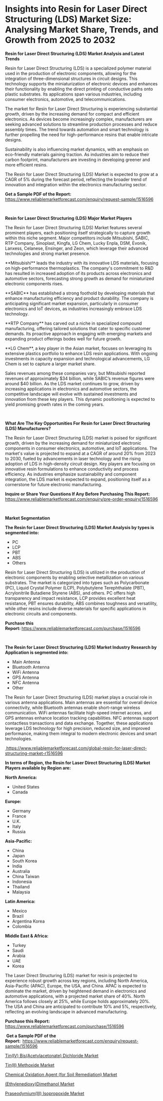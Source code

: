 <p><h1>Insights into Resin for Laser Direct Structuring (LDS) Market Size: Analysing Market Share, Trends, and Growth from 2025 to 2032</h1></p><p><strong>Resin for Laser Direct Structuring (LDS) Market Analysis and Latest Trends</strong></p>
<p><p>Resin for Laser Direct Structuring (LDS) is a specialized polymer material used in the production of electronic components, allowing for the integration of three-dimensional structures in circuit designs. This technology supports the miniaturization of electronic devices and enhances their functionality by enabling the direct printing of conductive paths onto plastic substrates. Its applications span various industries, including consumer electronics, automotive, and telecommunications.</p><p>The market for Resin for Laser Direct Structuring is experiencing substantial growth, driven by the increasing demand for compact and efficient electronics. As devices become increasingly complex, manufacturers are seeking advanced solutions to streamline production processes and reduce assembly times. The trend towards automation and smart technology is further propelling the need for high-performance resins that enable intricate designs.</p><p>Sustainability is also influencing market dynamics, with an emphasis on eco-friendly materials gaining traction. As industries aim to reduce their carbon footprint, manufacturers are investing in developing greener and more efficient resins.</p><p>The Resin for Laser Direct Structuring (LDS) Market is expected to grow at a CAGR of 5% during the forecast period, reflecting the broader trend of innovation and integration within the electronics manufacturing sector.</p></p>
<p><strong>Get a Sample PDF of the Report:&nbsp;</strong> <a href="https://www.reliablemarketforecast.com/enquiry/request-sample/1516596?utm_campaign=1080&utm_medium=2&utm_source=Github&utm_content=ia&utm_term=04042025&utm_id=resin-for-laser-direct-structuring-lds">https://www.reliablemarketforecast.com/enquiry/request-sample/1516596</a></p>
<p>&nbsp;</p>
<p><strong>Resin for Laser Direct Structuring (LDS) Major Market Players</strong></p>
<p><p>The Resin for Laser Direct Structuring (LDS) Market features several prominent players, each positioning itself strategically to capture growth within this niche segment. Major competitors include Mitsubishi, SABIC, RTP Company, Sinoplast, Kingfa, LG Chem, Lucky Enpla, DSM, Evonik, Lanxess, Celanese, Ensinger, and Zeon, which leverage their advanced technologies and strong market presence.</p><p>**Mitsubishi** leads the industry with its innovative LDS materials, focusing on high-performance thermoplastics. The company's commitment to R&D has resulted in increased adoption of its products across electronics and automotive sectors, forecasting strong growth as demand for miniaturized electronic components rises.</p><p>**SABIC** has established a strong foothold by developing materials that enhance manufacturing efficiency and product durability. The company is anticipating significant market expansion, particularly in consumer electronics and IoT devices, as industries increasingly embrace LDS technology.</p><p>**RTP Company** has carved out a niche in specialized compound manufacturing, offering tailored solutions that cater to specific customer demands. Its proactive approach in engaging with emerging markets and expanding product offerings bodes well for future growth.</p><p>**LG Chem**, a key player in the Asian market, focuses on leveraging its extensive plastics portfolio to enhance LDS resin applications. With ongoing investments in capacity expansion and technological advancements, LG Chem is set to capture a larger market share.</p><p>Sales revenues among these companies vary, but Mitsubishi reported revenues of approximately $34 billion, while SABIC’s revenue figures were around $40 billion. As the LDS market continues to grow, driven by increasing applications in electronics and automotive sectors, the competitive landscape will evolve with sustained investments and innovation from these key players. This dynamic positioning is expected to yield promising growth rates in the coming years.</p></p>
<p>&nbsp;</p>
<p><strong>What Are The Key Opportunities For Resin for Laser Direct Structuring (LDS) Manufacturers?</strong></p>
<p><p>The Resin for Laser Direct Structuring (LDS) market is poised for significant growth, driven by the increasing demand for miniaturized electronic components in consumer electronics, automotive, and IoT applications. The market's value is projected to expand at a CAGR of around 20% from 2023 to 2030, fueled by advancements in laser technology and the rising adoption of LDS in high-density circuit design. Key players are focusing on innovative resin formulations to enhance conductivity and process efficiency. As industries emphasize sustainability and component integration, the LDS market is expected to expand, positioning itself as a cornerstone for future electronic manufacturing.</p></p>
<p><strong>Inquire or Share Your Questions If Any Before Purchasing This Report:</strong> <a href="https://www.reliablemarketforecast.com/enquiry/pre-order-enquiry/1516596?utm_campaign=1080&utm_medium=2&utm_source=Github&utm_content=ia&utm_term=04042025&utm_id=resin-for-laser-direct-structuring-lds">https://www.reliablemarketforecast.com/enquiry/pre-order-enquiry/1516596</a></p>
<p>&nbsp;</p>
<p><strong>Market Segmentation</strong></p>
<p><strong>The Resin for Laser Direct Structuring (LDS) Market Analysis by types is segmented into:</strong></p>
<p><ul><li>PC</li><li>LCP</li><li>PBT</li><li>ABS</li><li>Others</li></ul></p>
<p><p>Resin for Laser Direct Structuring (LDS) is utilized in the production of electronic components by enabling selective metallization on various substrates. The market is categorized into types such as Polycarbonate (PC), Liquid Crystal Polymer (LCP), Polybutylene Terephthalate (PBT), Acrylonitrile Butadiene Styrene (ABS), and others. PC offers high transparency and impact resistance, LCP provides excellent heat resistance, PBT ensures durability, ABS combines toughness and versatility, while other resins include diverse materials for specific applications in electronic circuits and components.</p></p>
<p><strong>Purchase this Report:&nbsp;</strong><a href="https://www.reliablemarketforecast.com/purchase/1516596?utm_campaign=1080&utm_medium=2&utm_source=Github&utm_content=ia&utm_term=04042025&utm_id=resin-for-laser-direct-structuring-lds">https://www.reliablemarketforecast.com/purchase/1516596</a></p>
<p>&nbsp;</p>
<p><strong>The Resin for Laser Direct Structuring (LDS) Market Industry Research by Application is segmented into:</strong></p>
<p><ul><li>Main Antenna</li><li>Bluetooth Antenna</li><li>WiFi Antenna</li><li>GPS Antenna</li><li>NFC Antenna</li><li>Other</li></ul></p>
<p><p>The Resin for Laser Direct Structuring (LDS) market plays a crucial role in various antenna applications. Main antennas are essential for overall device connectivity, while Bluetooth antennas enable short-range wireless communication. WiFi antennas facilitate high-speed internet access, and GPS antennas enhance location tracking capabilities. NFC antennas support contactless transactions and data exchange. Together, these applications leverage LDS technology for high precision, reduced size, and improved performance, making them integral to modern electronic devices and smart technologies.</p></p>
<p><a href="https://www.reliablemarketforecast.com/global-resin-for-laser-direct-structuring-market-r1516596?utm_campaign=1080&utm_medium=2&utm_source=Github&utm_content=ia&utm_term=04042025&utm_id=resin-for-laser-direct-structuring-lds">&nbsp;https://www.reliablemarketforecast.com/global-resin-for-laser-direct-structuring-market-r1516596</a></p>
<p><strong>In terms of Region, the Resin for Laser Direct Structuring (LDS) Market Players available by Region are:</strong></p>
<p>
    <p> <strong> North America: </strong>
        <ul>
            <li>United States</li>
            <li>Canada</li>
        </ul>
        </p> 
    <p> <strong> Europe: </strong>
        <ul>
            <li>Germany</li>
            <li>France</li>
            <li>U.K.</li>
            <li>Italy</li>
            <li>Russia</li>
        </ul>
        </p> 
    <p> <strong> Asia-Pacific: </strong>
        <ul>
            <li>China</li>
            <li>Japan</li>
            <li>South Korea</li>
            <li>India</li>
            <li>Australia</li>
            <li>China Taiwan</li>
            <li>Indonesia</li>
            <li>Thailand</li>
            <li>Malaysia</li>
        </ul>
        </p> 
    <p> <strong> Latin America: </strong>
        <ul>
            <li>Mexico</li>
            <li>Brazil</li>
            <li>Argentina Korea</li>
            <li>Colombia</li>
        </ul>
        </p> 
    <p> <strong> Middle East & Africa: </strong>
        <ul>
            <li>Turkey</li>
            <li>Saudi</li>
            <li>Arabia</li>
            <li>UAE</li>
            <li>Korea</li>
        </ul>
    </p>
    </p>
<p><p>The Laser Direct Structuring (LDS) market for resin is projected to experience robust growth across key regions, including North America, Asia-Pacific (APAC), Europe, the USA, and China. APAC is expected to dominate the market, driven by heightened demand in electronics and automotive applications, with a projected market share of 40%. North America follows closely at 25%, while Europe holds approximately 20%. The USA and China are anticipated to contribute 10% and 5%, respectively, reflecting an evolving landscape in advanced manufacturing.</p></p>
<p><strong>Purchase this Report: </strong><a href="https://www.reliablemarketforecast.com/purchase/1516596?utm_campaign=1080&utm_medium=2&utm_source=Github&utm_content=ia&utm_term=04042025&utm_id=resin-for-laser-direct-structuring-lds">https://www.reliablemarketforecast.com/purchase/1516596</a></p>
<p>&nbsp;<strong>Get a Sample PDF of the Report:&nbsp;&nbsp;</strong><a href="https://www.reliablemarketforecast.com/enquiry/request-sample/1516596?utm_campaign=1080&utm_medium=2&utm_source=Github&utm_content=ia&utm_term=04042025&utm_id=resin-for-laser-direct-structuring-lds">https://www.reliablemarketforecast.com/enquiry/request-sample/1516596</a></p>
<p><strong></strong></p>
<p><p><a href="https://github.com/wycheelwayeu/Market-Research-Report-List-1/blob/main/tiniv-bisacetylacetonate-dichloride-market.md?utm_campaign=1080&utm_medium=2&utm_source=Github&utm_content=ia&utm_term=04042025&utm_id=resin-for-laser-direct-structuring-lds">Tin(IV) Bis(Acetylacetonate) Dichloride Market</a></p><p><a href="https://github.com/lazloklitz2e/Market-Research-Report-List-1/blob/main/tinii-methoxide-market.md?utm_campaign=1080&utm_medium=2&utm_source=Github&utm_content=ia&utm_term=04042025&utm_id=resin-for-laser-direct-structuring-lds">Tin(II) Methoxide Market</a></p><p><a href="https://github.com/pezezlarue7h/Market-Research-Report-List-1/blob/main/chemical-oxidation-agent-for-soil-remediation-market.md?utm_campaign=1080&utm_medium=2&utm_source=Github&utm_content=ia&utm_term=04042025&utm_id=resin-for-laser-direct-structuring-lds">Chemical Oxidation Agent (for Soil Remediation) Market</a></p><p><a href="https://github.com/onutsheinz/Market-Research-Report-List-1/blob/main/ethylenedioxydimethanol-market.md?utm_campaign=1080&utm_medium=2&utm_source=Github&utm_content=ia&utm_term=04042025&utm_id=resin-for-laser-direct-structuring-lds">(Ethylenedioxy)Dimethanol Market</a></p><p><a href="https://github.com/rueffmuoloqw/Market-Research-Report-List-1/blob/main/praseodymiumiii-isopropoxide-market.md?utm_campaign=1080&utm_medium=2&utm_source=Github&utm_content=ia&utm_term=04042025&utm_id=resin-for-laser-direct-structuring-lds">Praseodymium(III) Isopropoxide Market</a></p></p>